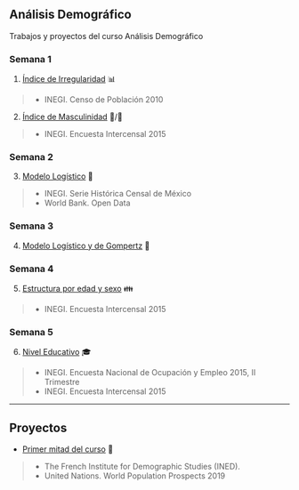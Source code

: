 ## Análisis Demográfico

Trabajos y proyectos del curso Análisis Demográfico

### Semana 1

1. [Índice de Irregularidad](https://mnar99.github.io/AnalisisDemo/R/IR) :bar_chart: 
> * INEGI. Censo de Población 2010

2. [Índice de Masculinidad](https://mnar99.github.io/AnalisisDemo/R/IM) :man:/:woman: 
> * INEGI. Encuesta Intercensal 2015

### Semana 2

3. [Modelo Logístico](https://mnar99.github.io/AnalisisDemo/R/MD_LOG) :bust_in_silhouette: 
> * INEGI. Serie Histórica Censal de México
> * World Bank. Open Data

### Semana 3

4. [Modelo Logístico y de Gompertz](https://mnar99.github.io/AnalisisDemo/R/AC01) :busts_in_silhouette: 

### Semana 4

5. [Estructura por edad y sexo](https://mnar99.github.io/AnalisisDemo/R/EGEDAD) :family:
> * INEGI. Encuesta Intercensal 2015

### Semana 5

6. [Nivel Educativo](https://mnar99.github.io/AnalisisDemo/R/NEd) :mortar_board:
> * INEGI. Encuesta Nacional de Ocupación y Empleo 2015, II Trimestre
> * INEGI. Encuesta Intercensal 2015

---

## Proyectos

* [Primer mitad del curso](https://mnar99.github.io/AnalisisDemo/R/TRsm) :bookmark_tabs:
> * The French Institute for Demographic Studies (INED).  
> * United Nations. World Population Prospects 2019 

